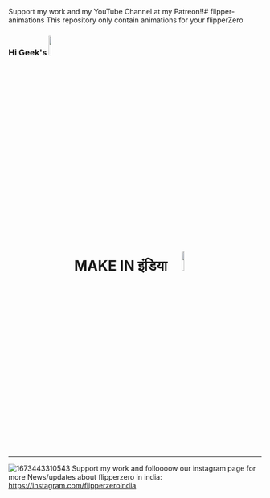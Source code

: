 Support my work and my YouTube Channel at my Patreon!!# flipper-animations
This repository only contain animations for your flipperZero 
### Hi Geek's  <img src="https://media.giphy.com/media/hvRJCLFzcasrR4ia7z/giphy.gif" width="10%">



<!--
\   //~~\ |   |    /\  |~~\|~~  |\  | /~~\~~|~~    /\  |  /~~\ |\  ||~~
 \ /|    ||   |   /__\ |__/|--  | \ ||    | |     /__\ | |    || \ ||--
  |  \__/  \_/   /    \|  \|__  |  \| \__/  |    /    \|__\__/ |  \||__
-->



<h1 align="center">
 MAKE IN इंडिया
<img src="img/in2.gif" width="10%" ></h1><hr>

![1673443310543](https://user-images.githubusercontent.com/122157910/211817581-0cc8f15f-385c-4038-b42b-ecc750711d8a.png)
Support my work and folloooow our instagram page for more News/updates about flipperzero in india: https://instagram.com/flipperzeroindia
